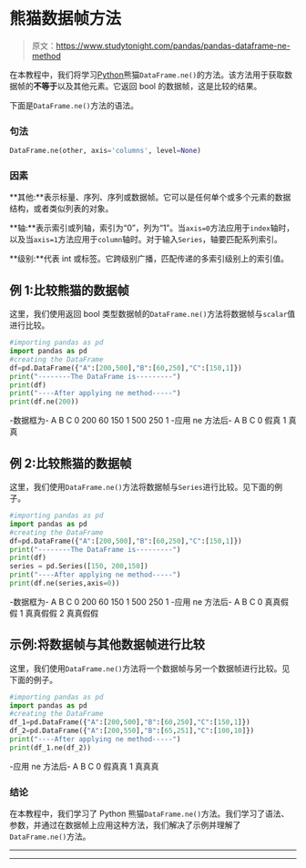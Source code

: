 # 熊猫数据帧方法

> 原文：<https://www.studytonight.com/pandas/pandas-dataframe-ne-method>

在本教程中，我们将学习[Python](https://www.studytonight.com/python/getting-started-with-python)熊猫`DataFrame.ne()`的方法。该方法用于获取数据帧的**不等于**以及其他元素。它返回 bool 的数据帧，这是比较的结果。

下面是`DataFrame.ne()`方法的语法。

### 句法

```py
DataFrame.ne(other, axis='columns', level=None)
```

### 因素

**其他:**表示标量、序列、序列或数据帧。它可以是任何单个或多个元素的数据结构，或者类似列表的对象。

**轴:**表示索引或列轴，索引为“0”，列为“1”。当`axis=0`方法应用于`index`轴时，以及当`axis=1`方法应用于`column`轴时。对于输入`Series`，轴要匹配系列索引。

**级别:**代表 int 或标签。它跨级别广播，匹配传递的多索引级别上的索引值。

## 例 1:比较熊猫的数据帧

这里，我们使用返回 bool 类型数据帧的`DataFrame.ne()`方法将数据帧与`scalar`值进行比较。

```py
#importing pandas as pd
import pandas as pd
#creating the DataFrame
df=pd.DataFrame({"A":[200,500],"B":[60,250],"C":[150,1]})
print("--------The DataFrame is---------")
print(df)
print("----After applying ne method-----")
print(df.ne(200))
```

-数据框为-
A B C
0 200 60 150
1 500 250 1
-应用 ne 方法后-
A B C
0 假真
1 真真

## 例 2:比较熊猫的数据帧

这里，我们使用`DataFrame.ne()`方法将数据帧与`Series`进行比较。见下面的例子。

```py
#importing pandas as pd
import pandas as pd
#creating the DataFrame
df=pd.DataFrame({"A":[200,500],"B":[60,250],"C":[150,1]})
print("--------The DataFrame is---------")
print(df)
series = pd.Series([150, 200,150]) 
print("----After applying ne method-----")
print(df.ne(series,axis=0))
```

-数据框为-
A B C
0 200 60 150
1 500 250 1
-应用 ne 方法后-
A B C
0 真真假假
1 真真假假
2 真真假假

## 示例:将数据帧与其他数据帧进行比较

这里，我们使用`DataFrame.ne()`方法将一个数据帧与另一个数据帧进行比较。见下面的例子。

```py
#importing pandas as pd
import pandas as pd
#creating the DataFrame
df_1=pd.DataFrame({"A":[200,500],"B":[60,250],"C":[150,1]})
df_2=pd.DataFrame({"A":[200,550],"B":[65,251],"C":[100,10]})
print("----After applying ne method-----")
print(df_1.ne(df_2))
```

-应用 ne 方法后-
A B C
0 假真真
1 真真真

### 结论

在本教程中，我们学习了 Python 熊猫`DataFrame.ne()`方法。我们学习了语法、参数，并通过在数据帧上应用这种方法，我们解决了示例并理解了 `DataFrame.ne()`方法。

* * *

* * *